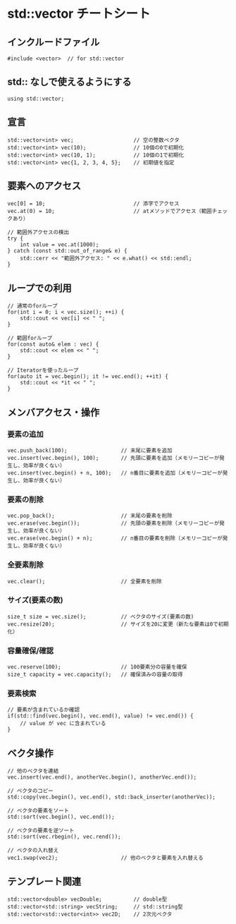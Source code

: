 # std::vector チートシート

## インクルードファイル

    #include <vector>  // for std::vector

## std:: なしで使えるようにする

    using std::vector;
    
## 宣言

    std::vector<int> vec;                   // 空の整数ベクタ
    std::vector<int> vec(10);               // 10個の0で初期化
    std::vector<int> vec(10, 1);            // 10個の1で初期化
    std::vector<int> vec{1, 2, 3, 4, 5};    // 初期値を指定

## 要素へのアクセス

    vec[0] = 10;                            // 添字でアクセス
    vec.at(0) = 10;                         // atメソッドでアクセス（範囲チェックあり）
    
    // 範囲外アクセスの検出
    try {
        int value = vec.at(1000);
    } catch (const std::out_of_range& e) {
        std::cerr << "範囲外アクセス: " << e.what() << std::endl;
    }

## ループでの利用

    // 通常のforループ
    for(int i = 0; i < vec.size(); ++i) {
        std::cout << vec[i] << " ";
    }

    // 範囲forループ
    for(const auto& elem : vec) {
        std::cout << elem << " ";
    }

    // Iteratorを使ったループ
    for(auto it = vec.begin(); it != vec.end(); ++it) {
        std::cout << *it << " ";
    }

## メンバアクセス・操作
### 要素の追加

    vec.push_back(100);                 // 末尾に要素を追加
    vec.insert(vec.begin(), 100);       // 先頭に要素を追加（メモリーコピーが発生し、効率が良くない）
    vec.insert(vec.begin() + n, 100);   // n番目に要素を追加（メモリーコピーが発生し、効率が良くない）

### 要素の削除

    vec.pop_back();                     // 末尾の要素を削除
    vec.erase(vec.begin());             // 先頭の要素を削除（メモリーコピーが発生し、効率が良くない）
    vec.erase(vec.begin() + n);         // n番目の要素を削除（メモリーコピーが発生し、効率が良くない）

### 全要素削除

    vec.clear();                        // 全要素を削除

### サイズ(要素の数)

    size_t size = vec.size();           // ベクタのサイズ(要素の数)
    vec.resize(20);                     // サイズを20に変更（新たな要素は0で初期化）

### 容量確保/確認

    vec.reserve(100);                   // 100要素分の容量を確保
    size_t capacity = vec.capacity();   // 確保済みの容量の取得

### 要素検索

    // 要素が含まれているか確認
    if(std::find(vec.begin(), vec.end(), value) != vec.end()) {
        // value が vec に含まれている
    }

## ベクタ操作

    // 他のベクタを連結
    vec.insert(vec.end(), anotherVec.begin(), anotherVec.end());

    // ベクタのコピー
    std::copy(vec.begin(), vec.end(), std::back_inserter(anotherVec));

    // ベクタの要素をソート
    std::sort(vec.begin(), vec.end());

    // ベクタの要素を逆ソート
    std::sort(vec.rbegin(), vec.rend());

    // ベクタの入れ替え
    vec1.swap(vec2);                    // 他のベクタと要素を入れ替える

## テンプレート関連

    std::vector<double> vecDouble;          // double型
    std::vector<std::string> vecString;     // std::string型
    std::vector<std::vector<int>> vec2D;    // 2次元ベクタ

